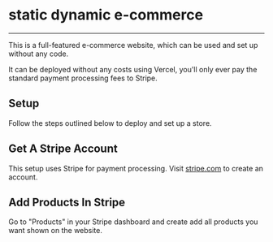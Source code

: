 # static dynamic e-commerce
---

This is a full-featured e-commerce website, which can be used and set up without any code.

It can be deployed without any costs using Vercel, you'll only ever pay the standard payment processing fees to Stripe.

## Setup

Follow the steps outlined below to deploy and set up a store.

## Get A Stripe Account

This setup uses Stripe for payment processing. Visit [stripe.com](https://stripe.com) to create an account.

## Add Products In Stripe

Go to "Products" in your Stripe dashboard and create add all products you want shown on the website.
